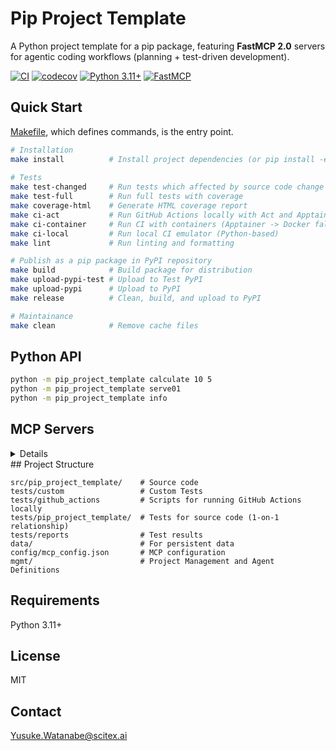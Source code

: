 <!-- ---
!-- Timestamp: 2025-08-27 10:52:15
!-- Author: ywatanabe
!-- File: /home/ywatanabe/proj/pip-project-template/README.md
!-- --- -->

# Pip Project Template

A Python project template for a pip package, featuring **FastMCP 2.0** servers for agentic coding workflows (planning + test-driven development).

[![CI](https://github.com/ywatanabe1989/pip-project-template/workflows/Validation/badge.svg)](https://github.com/ywatanabe1989/pip-project-template/actions)
[![codecov](https://codecov.io/gh/ywatanabe1989/pip-project-template/branch/develop/graph/badge.svg)](https://codecov.io/gh/ywatanabe1989/pip-project-template)
[![Python 3.11+](https://img.shields.io/badge/python-3.11+-blue.svg)](https://www.python.org/downloads/)
[![FastMCP](https://img.shields.io/badge/FastMCP-2.0-green.svg)](https://gofastmcp.com)

## Quick Start

[Makefile](./Makefile), which defines commands, is the entry point.

```bash
# Installation
make install          # Install project dependencies (or pip install -e .)
                       
# Tests
make test-changed     # Run tests which affected by source code change (fast)
make test-full        # Run full tests with coverage
make coverage-html    # Generate HTML coverage report
make ci-act           # Run GitHub Actions locally with Act and Apptainer
make ci-container     # Run CI with containers (Apptainer -> Docker fallback)
make ci-local         # Run local CI emulator (Python-based)
make lint             # Run linting and formatting

# Publish as a pip package in PyPI repository
make build            # Build package for distribution
make upload-pypi-test # Upload to Test PyPI
make upload-pypi      # Upload to PyPI
make release          # Clean, build, and upload to PyPI

# Maintainance
make clean            # Remove cache files
```

## Python API

```bash
python -m pip_project_template calculate 10 5
python -m pip_project_template serve01
python -m pip_project_template info
```

## MCP Servers
<details>

``` json
{
  "mcpServers": {
    "calculator-basic": {
      "command": "python",
      "args": ["-m", "pip_project_template", "serve01", "--transport", "stdio"],
      "env": {
        "PYTHONPATH": "."
      }
    },
    "calculator-enhanced": {
      "command": "python", 
      "args": ["-m", "pip_project_template", "serve02", "--transport", "stdio"],
      "env": {
        "PYTHONPATH": "."
      }
    },
    "http-calculator": {
      "url": "http://localhost:8081/mcp",
      "transport": "http"
    },
    "sse-calculator": {
      "url": "http://localhost:8082",
      "transport": "sse"
    }
  },
  "defaults": {
    "timeout": 30,
    "retries": 3
  },
  "logging": {
    "level": "INFO",
    "file": "logs/mcp.log"
  }
}
```

</details>
## Project Structure

```
src/pip_project_template/    # Source code
tests/custom                 # Custom Tests
tests/github_actions         # Scripts for running GitHub Actions locally
tests/pip_project_template/  # Tests for source code (1-on-1 relationship)
tests/reports                # Test results
data/                        # For persistent data
config/mcp_config.json       # MCP configuration
mgmt/                        # Project Management and Agent Definitions
```

## Requirements

Python 3.11+

## License

MIT

## Contact
Yusuke.Watanabe@scitex.ai

<!-- EOF -->